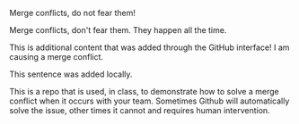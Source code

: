 Merge conflicts, do not fear them!

Merge conflicts, don't fear them. They happen all the time.

This is additional content that was added through the GitHub interface! I am causing a merge conflict.

This sentence was added locally.

This is a repo that is used, in class, to demonstrate how to solve a merge conflict when it occurs with your team. Sometimes Github will automatically solve the issue, other times it cannot and requires human intervention.


